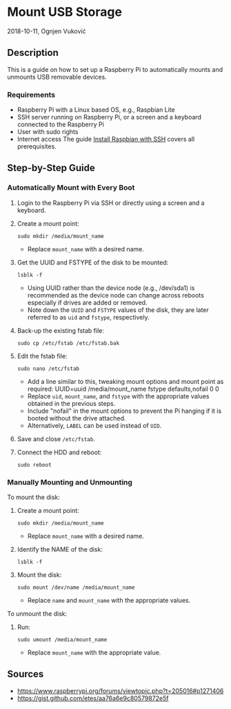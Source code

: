 # Mount USB Storage

2018-10-11, Ognjen Vuković

## Description

This is a guide on how to set up a Raspberry Pi to automatically mounts and unmounts USB removable devices.

### Requirements

* Raspberry Pi with a Linux based OS, e.g., Raspbian Lite
* SSH server running on Raspberry Pi, or a screen and a keyboard connected to the Raspberry Pi
* User with sudo rights
* Internet access
The guide [Install Raspbian with SSH](Install%20Raspbian%20with%20SSH.md) covers all prerequisites.

## Step-by-Step Guide

### Automatically Mount with Every Boot

1. Login to the Raspberry Pi via SSH or directly using a screen and a keyboard.
2. Create a mount point:
    
    ```shell
    sudo mkdir /media/mount_name
    ```
    * Replace `mount_name` with a desired name.
3. Get the UUID and FSTYPE of the disk to be mounted:

    ```shell
    lsblk -f
    ```
    * Using UUID rather than the device node (e.g., /dev/sda1) is recommended as the device node can change across reboots especially if drives are added or removed.
    * Note down the `UUID` and `FSTYPE` values of the disk, they are later referred to as `uid` and `fstype`, respectively.
4. Back-up the existing fstab file:

    ```shell
    sudo cp /etc/fstab /etc/fstab.bak
    ```
5. Edit the fstab file:

    ```shell
    sudo nano /etc/fstab
    ```
    * Add a line similar to this, tweaking mount options and mount point as required:
    UUID=uuid /media/mount_name fstype defaults,nofail 0 0
    * Replace `uid`, `mount_name`, and `fstype` with the appropriate values obtained in the previous steps.
    * Include "nofail" in the mount options to prevent the Pi hanging if it is booted without the drive attached.
    * Alternatively, `LABEL` can be used instead of `UID`.
6. Save and close `/etc/fstab`.
7. Connect the HDD and reboot:

    ```shell
    sudo reboot
    ```

### Manually Mounting and Unmounting

To mount the disk:
1. Create a mount point:
    
    ```shell
    sudo mkdir /media/mount_name
    ```
    * Replace `mount_name` with a desired name.
2. Identify the NAME of the disk:

    ```shell
    lsblk -f
    ```
3. Mount the disk:

    ```
    sudo mount /dev/name /media/mount_name
    ```
    * Replace `name` and `mount_name` with the appropriate values.

To unmount the disk:
1. Run:

    ```shell
    sudo umount /media/mount_name
    ```
    * Replace `mount_name` with the appropriate value.

## Sources

* https://www.raspberrypi.org/forums/viewtopic.php?t=205016#p1271406
* https://gist.github.com/etes/aa76a6e9c80579872e5f

